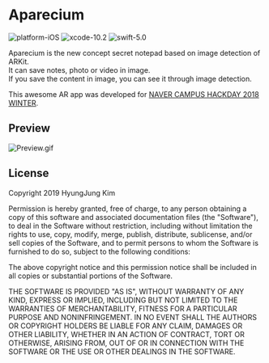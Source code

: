 # Aparecium
![platform-iOS](https://img.shields.io/badge/platform-ios-lightgrey.svg)
![xcode-10.2](https://img.shields.io/badge/xcode-10.2-blue.svg)
![swift-5.0](https://img.shields.io/badge/swift-5.0-orange.svg)

Aparecium is the new concept secret notepad based on image detection of ARKit.  
It can save notes, photo or video in image.  
If you save the content in image, you can see it through image detection.

This awesome AR app was developed for [NAVER CAMPUS HACKDAY 2018 WINTER](https://github.com/NAVER-CAMPUS-HACKDAY-2018w/common).

## Preview
![Preview.gif](Resource/Preview.gif)

## License
Copyright 2019 HyungJung Kim

Permission is hereby granted, free of charge, to any person obtaining a copy of this software and associated documentation files (the "Software"), to deal in the Software without restriction, including without limitation the rights to use, copy, modify, merge, publish, distribute, sublicense, and/or sell copies of the Software, and to permit persons to whom the Software is furnished to do so, subject to the following conditions:

The above copyright notice and this permission notice shall be included in all copies or substantial portions of the Software.

THE SOFTWARE IS PROVIDED "AS IS", WITHOUT WARRANTY OF ANY KIND, EXPRESS OR IMPLIED, INCLUDING BUT NOT LIMITED TO THE WARRANTIES OF MERCHANTABILITY, FITNESS FOR A PARTICULAR PURPOSE AND NONINFRINGEMENT. IN NO EVENT SHALL THE AUTHORS OR COPYRIGHT HOLDERS BE LIABLE FOR ANY CLAIM, DAMAGES OR OTHER LIABILITY, WHETHER IN AN ACTION OF CONTRACT, TORT OR OTHERWISE, ARISING FROM, OUT OF OR IN CONNECTION WITH THE SOFTWARE OR THE USE OR OTHER DEALINGS IN THE SOFTWARE.
